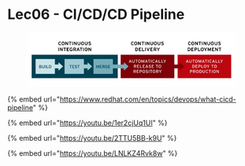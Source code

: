 # Lec06 - CI/CD/CD Pipeline



<figure><img src="../../../.gitbook/assets/image (35).png" alt=""><figcaption></figcaption></figure>

{% embed url="https://www.redhat.com/en/topics/devops/what-cicd-pipeline" %}

{% embed url="https://youtu.be/1er2cjUq1UI" %}

{% embed url="https://youtu.be/2TTU5BB-k9U" %}

{% embed url="https://youtu.be/LNLKZ4Rvk8w" %}
